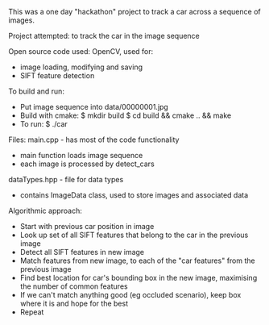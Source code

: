 This was a one day "hackathon" project to track a car across a sequence of images.

Project attempted: to track the car in the image sequence

Open source code used: OpenCV, used for:
* image loading, modifying and saving
* SIFT feature detection

To build and run:
* Put image sequence into data/00000001.jpg
* Build with cmake:
$ mkdir build
$ cd build && cmake .. && make
* To run:
$ ./car

Files:
main.cpp - has most of the code functionality
* main function loads image sequence
* each image is processed by detect_cars

dataTypes.hpp - file for data types
* contains ImageData class, used to store images and associated data

Algorithmic approach:
* Start with previous car position in image
* Look up set of all SIFT features that belong to the car in the previous image
* Detect all SIFT features in new image
* Match features from new image, to each of the "car features" from the previous image
* Find best location for car's bounding box in the new image, maximising the number of common features
* If we can't match anything good (eg occluded scenario), keep box where it is and hope for the best
* Repeat
